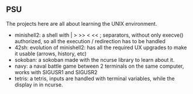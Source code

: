 ## PSU

The projects here are all about learning the UNIX environment.

* minishell2: a shell with | > >> < << ; separators, without only execve() authorized, so all the execution / redirection has to be handled
* 42sh: evolution of minishell2: has all the required UX upgrades to make it usable (arrows, history, etc)
* sokoban: a sokoban made with the ncurse library to learn about it.
* navy: a naval battle game between 2 terminals on the same computer, works with SIGUSR1 and SIGUSR2
* tetris: a tetris, inputs are handled with terminal variables, while the display in in ncurse.